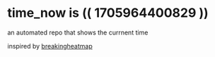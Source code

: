 # time_now is (( 1705964400829 ))

an automated repo that shows the currnent time

inspired by [breakingheatmap](https://github.com/breakingheatmap/breakingheatmap)